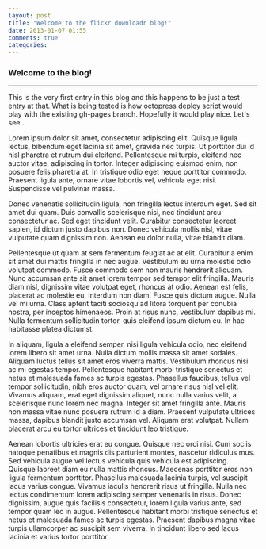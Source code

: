 ```yaml
---
layout: post
title: "Welcome to the flickr downloadr blog!"
date: 2013-01-07 01:55
comments: true
categories: 
---
```

### Welcome to the blog!
----

This is the very first entry in this blog and this happens to  be just a test entry at that. What is being tested is how octopress deploy script would play with the existing gh-pages branch. Hopefully it would play nice. Let's see...

Lorem ipsum dolor sit amet, consectetur adipiscing elit. Quisque ligula lectus, bibendum eget lacinia sit amet, gravida nec turpis. Ut porttitor dui id nisl pharetra et rutrum dui eleifend. Pellentesque mi turpis, eleifend nec auctor vitae, adipiscing in tortor. Integer adipiscing euismod enim, non posuere felis pharetra at. In tristique odio eget neque porttitor commodo. Praesent ligula ante, ornare vitae lobortis vel, vehicula eget nisi. Suspendisse vel pulvinar massa.

Donec venenatis sollicitudin ligula, non fringilla lectus interdum eget. Sed sit amet dui quam. Duis convallis scelerisque nisi, nec tincidunt arcu consectetur ac. Sed eget tincidunt velit. Curabitur consectetur laoreet sapien, id dictum justo dapibus non. Donec vehicula mollis nisl, vitae vulputate quam dignissim non. Aenean eu dolor nulla, vitae blandit diam.<!-- more -->

Pellentesque ut quam at sem fermentum feugiat ac at elit. Curabitur a enim sit amet dui mattis fringilla in nec augue. Vestibulum eu urna molestie odio volutpat commodo. Fusce commodo sem non mauris hendrerit aliquam. Nunc accumsan ante sit amet lorem tempor sed tempor elit fringilla. Mauris diam nisl, dignissim vitae volutpat eget, rhoncus at odio. Aenean est felis, placerat ac molestie eu, interdum non diam. Fusce quis dictum augue. Nulla vel mi urna. Class aptent taciti sociosqu ad litora torquent per conubia nostra, per inceptos himenaeos. Proin at risus nunc, vestibulum dapibus mi. Nulla fermentum sollicitudin tortor, quis eleifend ipsum dictum eu. In hac habitasse platea dictumst.

In aliquam, ligula a eleifend semper, nisi ligula vehicula odio, nec eleifend lorem libero sit amet urna. Nulla dictum mollis massa sit amet sodales. Aliquam luctus tellus sit amet eros viverra mattis. Vestibulum rhoncus nisi ac mi egestas tempor. Pellentesque habitant morbi tristique senectus et netus et malesuada fames ac turpis egestas. Phasellus faucibus, tellus vel tempor sollicitudin, nibh eros auctor quam, vel ornare risus nisl vel elit. Vivamus aliquam, erat eget dignissim aliquet, nunc nulla varius velit, a scelerisque nunc lorem nec magna. Integer sit amet fringilla ante. Mauris non massa vitae nunc posuere rutrum id a diam. Praesent vulputate ultrices massa, dapibus blandit justo accumsan vel. Aliquam erat volutpat. Nullam placerat arcu eu tortor ultrices et tincidunt leo tristique.

Aenean lobortis ultricies erat eu congue. Quisque nec orci nisi. Cum sociis natoque penatibus et magnis dis parturient montes, nascetur ridiculus mus. Sed vehicula augue vel lectus vehicula quis vehicula est adipiscing. Quisque laoreet diam eu nulla mattis rhoncus. Maecenas porttitor eros non ligula fermentum porttitor. Phasellus malesuada lacinia turpis, vel suscipit lacus varius congue. Vivamus iaculis hendrerit risus ut fringilla. Nulla nec lectus condimentum lorem adipiscing semper venenatis in risus. Donec dignissim, augue quis facilisis consectetur, lorem ligula varius ante, sed tempor quam leo in augue. Pellentesque habitant morbi tristique senectus et netus et malesuada fames ac turpis egestas. Praesent dapibus magna vitae turpis ullamcorper ac suscipit sem viverra. In tincidunt libero sed lacus lacinia et varius tortor porttitor.